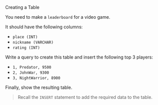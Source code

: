 Creating a Table

You need to make a `leaderboard` for a video game.

It should have the following columns:
- `place (INT)`
- `nickname (VARCHAR)`
- `rating (INT)`

Write a query to create this table and insert the following top 3 players:  
- `1, Predator, 9500`
- `2, JohnWar, 9300`
- `3, NightWarrior, 8900`

Finally, show the resulting table.

>Recall the `INSERT` statement to add the required data to the table.
